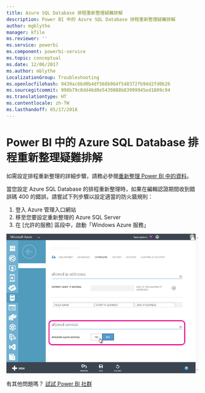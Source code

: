```yaml
---
title: Azure SQL Database 排程重新整理疑難排解
description: Power BI 中的 Azure SQL Database 排程重新整理疑難排解
author: mgblythe
manager: kfile
ms.reviewer: ''
ms.service: powerbi
ms.component: powerbi-service
ms.topic: conceptual
ms.date: 12/06/2017
ms.author: mblythe
LocalizationGroup: Troubleshooting
ms.openlocfilehash: 9439ac6bd0b4df568b964f548372fb94d2fd0b26
ms.sourcegitcommit: 998b79c0dd46d0e5439888b83999945ed1809c94
ms.translationtype: HT
ms.contentlocale: zh-TW
ms.lasthandoff: 05/17/2018
---
```

# <a name="troubleshooting-scheduled-refresh-for-azure-sql-databases-in-power-bi"></a>Power BI 中的 Azure SQL Database 排程重新整理疑難排解
如需設定排程重新整理的詳細步驟，請務必參閱[重新整理 Power BI 中的資料](refresh-data.md)。

當您設定 Azure SQL Database 的排程重新整理時，如果在編輯認證期間收到錯誤碼 400 的錯誤，請嘗試下列步驟以設定適當的防火牆規則：

1. 登入 Azure 管理入口網站
2. 移至您要設定重新整理的 Azure SQL Server
3. 在 [允許的服務] 區段中，啟動「Windows Azure 服務」

![](media/service-admin-troubleshooting-scheduled-refresh-azure-sql-databases/azurerefresh.png)  

有其他問題嗎？ [試試 Power BI 社群](http://community.powerbi.com/)

